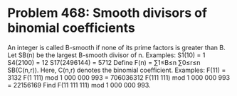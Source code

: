 # Problem 468: Smooth divisors of binomial coefficients
An integer is called B-smooth if none of its prime factors is greater
than B. Let SB(n) be the largest B-smooth divisor of n. Examples: S1(10)
= 1 S4(2100) = 12 S17(2496144) = 5712 Define F(n) = ∑1≤B≤n ∑0≤r≤n
SB(C(n,r)). Here, C(n,r) denotes the binomial coefficient. Examples:
F(11) = 3132 F(1 111) mod 1 000 000 993 = 706036312 F(111 111) mod
1 000 000 993 = 22156169 Find F(11 111 111) mod 1 000 000 993.
